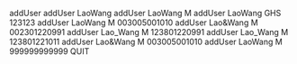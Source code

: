 addUser
addUser LaoWang
addUser LaoWang M
addUser LaoWang GHS 123123
addUser LaoWang M 003005001010
addUser Lao&Wang M 002301220991
addUser Lao_Wang M 123801220991
addUser Lao_Wang M 123801221011
addUser Lao&Wang M 003005001010
addUser LaoWang M 999999999999
QUIT
